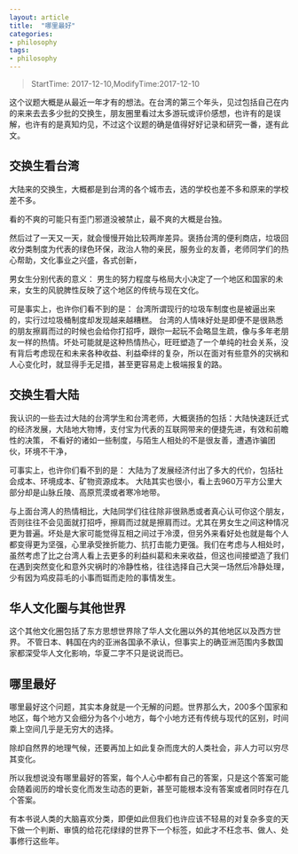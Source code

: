 ```yaml
---
layout: article
title:  "哪里最好"
categories:
- philosophy
tags:
- philosophy
---
```


> StartTime: 2017-12-10,ModifyTime:2017-12-10

这个议题大概是从最近一年才有的想法。在台湾的第三个年头，见过包括自己在内的来来去去多少批的交换生，朋友圈里看过太多游玩或评价感想，也许有的是误解，也许有的是真知灼见，不过这个议题的确是值得好好记录和研究一番，遂有此文。

<!---more--->

## 交换生看台湾
大陆来的交换生，大概都是到台湾的各个城市去，选的学校也差不多和原来的学校差不多。

看的不爽的可能只有歪门邪道没被禁止，最不爽的大概是台独。

然后过了一天又一天，就会慢慢开始比较两岸差异。褒扬台湾的便利商店，垃圾回收分类制度为代表的绿色环保，政治人物的亲民，服务业的友善，老师同学们的热心帮助，文化事业之兴盛，各式创新，

男女生分别代表的意义：
男生的努力程度与格局大小决定了一个地区和国家的未来，女生的风貌脾性反映了这个地区的传统与现在文化。

可是事实上，也许你们看不到的是：
台湾所谓现行的垃圾车制度也是被逼出来的，实行过垃圾桶制度却发现越来越糟糕。
台湾的人情味好处是即便不是很熟悉的朋友擦肩而过的时候也会给你打招呼，跟你一起玩不会略显生疏，像与多年老朋友一样的热情。坏处可能就是这种热情热心，旺旺塑造了一个单纯的社会关系，没有背后考虑现在和未来各种收益、利益牵绊的复杂，所以在面对有些意外的灾祸和人心变化时，就显得手无足措，甚至更容易走上极端报复的路。

## 交换生看大陆
我认识的一些去过大陆的台湾学生和台湾老师，大概褒扬的包括：大陆快速跃迁式的经济发展，大陆地大物博，支付宝为代表的互联网带来的便捷先进，有效和前瞻性的决策，
不看好的诸如一些制度，与陌生人相处的不是很友善，遭遇诈骗团伙，环境不干净，

可事实上，也许你们看不到的是：
大陆为了发展经济付出了多大的代价，包括社会成本、环境成本、矿物资源成本。
大陆其实也很小，看上去960万平方公里大部分却是山脉丘陵、高原荒漠或者寒冷地带。

与上面台湾人的热情相比，大陆同学们往往除非很熟悉或者真心认可你这个朋友，否则往往不会见面就打招呼，擦肩而过就是擦肩而过。尤其在男女生之间这种情况更为普遍。坏处是大家可能觉得互相之间过于冷漠，但另外来看好处也就是每个人都变得更为坚强，心里承受挫折能力、抗打击能力更强。我们在考虑与人相处时，虽然考虑了比之台湾人看上去更多的利益纠葛和未来收益，但这也间接塑造了我们在遇到突然变化和意外灾祸时的冷静性格，往往选择自己大哭一场然后冷静处理，少有因为鸡皮蒜毛的小事而铤而走险的事情发生。

## 华人文化圈与其他世界
这个其他文化圈包括了东方思想世界除了华人文化圈以外的其他地区以及西方世界。
不管日本、韩国在内的亚洲各国承不承认，但事实上的确亚洲范围内多数国家都深受华人文化影响，华夏二字不只是说说而已。

## 哪里最好
哪里最好这个问题，其实本身就是一个无解的问题。世界那么大，200多个国家和地区，每个地方又会细分为各个小地方，每个小地方还有传统与现代的区别，时间乘上空间几乎是无穷大的选择。

除却自然界的地理气候，还要再加上如此复杂而庞大的人类社会，非人力可以穷尽其变化。

所以我想说没有哪里最好的答案，每个人心中都有自己的答案，只是这个答案可能会随着阅历的增长变化而发生动态的更新，甚至可能根本没有答案或者同时存在几个答案。

有本书说人类的大脑喜欢分类，即便如此但我们也许应该不轻易的对复杂多变的天下做一个判断、审慎的给花花绿绿的世界下一个标签，如此才不枉念书、做人、处事修行这些年。

